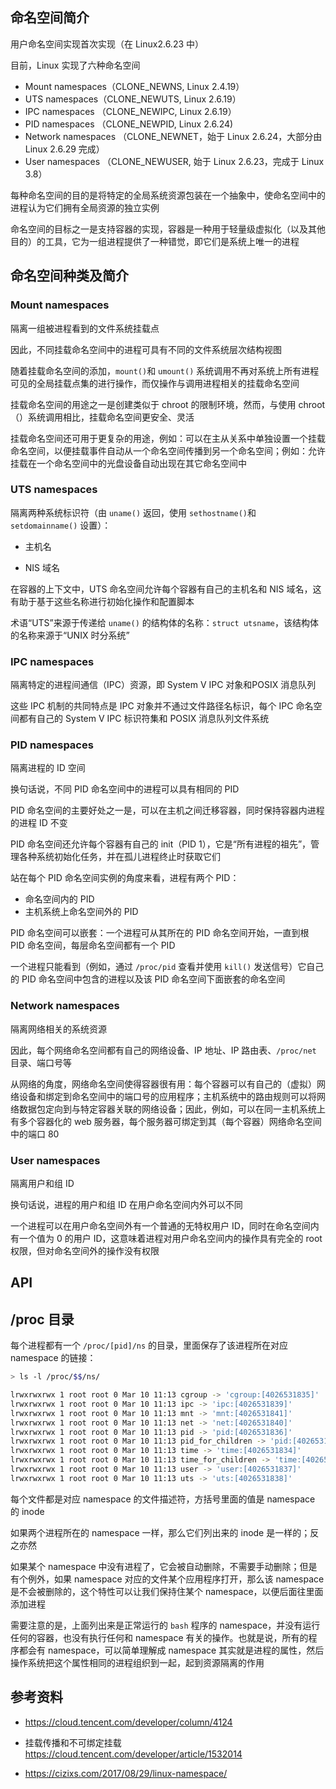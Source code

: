 

## 命名空间简介

用户命名空间实现首次实现（在 Linux2.6.23 中）

目前，Linux 实现了六种命名空间

- Mount namespaces（CLONE_NEWNS, Linux 2.4.19）
- UTS namespaces（CLONE_NEWUTS, Linux 2.6.19）
- IPC namespaces （CLONE_NEWIPC, Linux 2.6.19）
- PID namespaces （CLONE_NEWPID, Linux 2.6.24)
- Network namespaces （CLONE_NEWNET，始于 Linux 2.6.24，大部分由 Linux 2.6.29 完成）
- User namespaces （CLONE_NEWUSER, 始于 Linux 2.6.23，完成于 Linux 3.8）

每种命名空间的目的是将特定的全局系统资源包装在一个抽象中，使命名空间中的进程认为它们拥有全局资源的独立实例

命名空间的目标之一是支持容器的实现，容器是一种用于轻量级虚拟化（以及其他目的）的工具，它为一组进程提供了一种错觉，即它们是系统上唯一的进程

## 命名空间种类及简介

### Mount namespaces

隔离一组被进程看到的文件系统挂载点

因此，不同挂载命名空间中的进程可具有不同的文件系统层次结构视图

随着挂载命名空间的添加，`mount()`和 `umount()` 系统调用不再对系统上所有进程可见的全局挂载点集的进行操作，而仅操作与调用进程相关的挂载命名空间

挂载命名空间的用途之一是创建类似于 chroot 的限制环境，然而，与使用 chroot（）系统调用相比，挂载命名空间更安全、灵活

挂载命名空间还可用于更复杂的用途，例如：可以在主从关系中单独设置一个挂载命名空间，以便挂载事件自动从一个命名空间传播到另一个命名空间；例如：允许挂载在一个命名空间中的光盘设备自动出现在其它命名空间中

### UTS namespaces

隔离两种系统标识符（由 `uname()` 返回，使用 `sethostname()`和 `setdomainname()` 设置）：

- 主机名

- NIS 域名

在容器的上下文中，UTS 命名空间允许每个容器有自己的主机名和 NIS 域名，这有助于基于这些名称进行初始化操作和配置脚本

术语“UTS”来源于传递给 `uname()` 的结构体的名称：`struct utsname`，该结构体的名称来源于“UNIX 时分系统”

### IPC namespaces

隔离特定的进程间通信（IPC）资源，即 System V IPC 对象和POSIX 消息队列

这些 IPC 机制的共同特点是 IPC 对象并不通过文件路径名标识，每个 IPC 命名空间都有自己的 System V IPC 标识符集和 POSIX 消息队列文件系统

### PID namespaces

隔离进程的 ID 空间

换句话说，不同 PID 命名空间中的进程可以具有相同的 PID

PID 命名空间的主要好处之一是，可以在主机之间迁移容器，同时保持容器内进程的进程 ID 不变

PID 命名空间还允许每个容器有自己的 init（PID 1），它是“所有进程的祖先”，管理各种系统初始化任务，并在孤儿进程终止时获取它们

站在每个 PID 命名空间实例的角度来看，进程有两个 PID：

- 命名空间内的 PID 
- 主机系统上命名空间外的 PID

PID 命名空间可以嵌套：一个进程可从其所在的 PID 命名空间开始，一直到根 PID 命名空间，每层命名空间都有一个 PID

一个进程只能看到（例如，通过 `/proc/pid` 查看并使用 `kill()` 发送信号）它自己的 PID 命名空间中包含的进程以及该 PID 命名空间下面嵌套的命名空间

### Network namespaces 

隔离网络相关的系统资源

因此，每个网络命名空间都有自己的网络设备、IP 地址、IP 路由表、`/proc/net` 目录、端口号等

从网络的角度，网络命名空间使得容器很有用：每个容器可以有自己的（虚拟）网络设备和绑定到命名空间中的端口号的应用程序；主机系统中的路由规则可以将网络数据包定向到与特定容器关联的网络设备；因此，例如，可以在同一主机系统上有多个容器化的 web 服务器，每个服务器可绑定到其（每个容器）网络命名空间中的端口 80

### User namespaces

隔离用户和组 ID

换句话说，进程的用户和组 ID 在用户命名空间内外可以不同

一个进程可以在用户命名空间外有一个普通的无特权用户 ID，同时在命名空间内有一个值为 0 的用户 ID，这意味着进程对用户命名空间内的操作具有完全的 root 权限，但对命名空间外的操作没有权限

## API

## /proc 目录

每个进程都有一个 `/proc/[pid]/ns` 的目录，里面保存了该进程所在对应 namespace 的链接：

``` bash
> ls -l /proc/$$/ns/

lrwxrwxrwx 1 root root 0 Mar 10 11:13 cgroup -> 'cgroup:[4026531835]'
lrwxrwxrwx 1 root root 0 Mar 10 11:13 ipc -> 'ipc:[4026531839]'
lrwxrwxrwx 1 root root 0 Mar 10 11:13 mnt -> 'mnt:[4026531841]'
lrwxrwxrwx 1 root root 0 Mar 10 11:13 net -> 'net:[4026531840]'
lrwxrwxrwx 1 root root 0 Mar 10 11:13 pid -> 'pid:[4026531836]'
lrwxrwxrwx 1 root root 0 Mar 10 11:13 pid_for_children -> 'pid:[4026531836]'
lrwxrwxrwx 1 root root 0 Mar 10 11:13 time -> 'time:[4026531834]'
lrwxrwxrwx 1 root root 0 Mar 10 11:13 time_for_children -> 'time:[4026531834]'
lrwxrwxrwx 1 root root 0 Mar 10 11:13 user -> 'user:[4026531837]'
lrwxrwxrwx 1 root root 0 Mar 10 11:13 uts -> 'uts:[4026531838]'
```

每个文件都是对应 namespace 的文件描述符，方括号里面的值是 namespace 的 inode

如果两个进程所在的 namespace 一样，那么它们列出来的 inode 是一样的；反之亦然

如果某个 namespace 中没有进程了，它会被自动删除，不需要手动删除；但是有个例外，如果 namespace 对应的文件某个应用程序打开，那么该 namespace 是不会被删除的，这个特性可以让我们保持住某个 namespace，以便后面往里面添加进程

需要注意的是，上面列出来是正常运行的 `bash` 程序的 namespace，并没有运行任何的容器，也没有执行任何和 namespace 有关的操作。也就是说，所有的程序都会有 namespace，可以简单理解成 namespace 其实就是进程的属性，然后操作系统把这个属性相同的进程组织到一起，起到资源隔离的作用

## 参考资料

- <https://cloud.tencent.com/developer/column/4124>

- 挂载传播和不可绑定挂载<https://cloud.tencent.com/developer/article/1532014>

- <https://cizixs.com/2017/08/29/linux-namespace/>